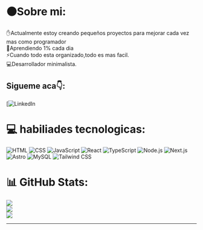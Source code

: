 
# ⚫Sobre mi:
✋Actualmente estoy creando pequeños proyectos para mejorar cada vez mas como programador<br>🌱Aprendiendo 1% cada dia<br>⚡Cuando todo esta organizado,todo es mas facil.<br>💻Desarrollador minimalista.

## Sigueme aca👇:
[![LinkedIn](https://www.linkedin.com/in/nico-micuu-583700337/)

# 💻 habiliades tecnologicas:
![HTML](https://img.shields.io/badge/html5-%23E34F26.svg?style=for-the-badge&logo=html5&logoColor=white)  ![CSS](https://img.shields.io/badge/css3-%231572B6.svg?style=for-the-badge&logo=css3&logoColor=white) ![JavaScript](https://img.shields.io/badge/javascript-%23323330.svg?style=for-the-badge&logo=javascript&logoColor=white) ![React](https://img.shields.io/badge/react-%2361DAFB.svg?style=for-the-badge&logo=react&logoColor=white) ![TypeScript](https://img.shields.io/badge/typescript-%23007ACC.svg?style=for-the-badge&logo=typescript&logoColor=white) ![Node.js](https://img.shields.io/badge/node.js-%23339933.svg?style=for-the-badge&logo=node.js&logoColor=white) ![Next.js](https://img.shields.io/badge/next.js-%23000000.svg?style=for-the-badge&logo=next.js&logoColor=white) ![Astro](https://img.shields.io/badge/astro-%23FF5C00.svg?style=for-the-badge&logo=astro&logoColor=white) ![MySQL](https://img.shields.io/badge/mysql-%2300000F.svg?style=for-the-badge&logo=mysql&logoColor=white) ![Tailwind CSS](https://img.shields.io/badge/tailwindcss-%2383C7F4.svg?style=for-the-badge&logo=tailwind-css&logoColor=white)   

# 📊 GitHub Stats:
![](https://github-readme-stats.vercel.app/api?username=SushrutMishra&theme=vue-dark&hide_border=false&include_all_commits=false&count_private=false)<br/>
![](https://github-readme-streak-stats.herokuapp.com/?user=SushrutMishra&theme=vue-dark&hide_border=false)<br/>
![](https://github-readme-stats.vercel.app/api/top-langs/?username=SushrutMishra&theme=vue-dark&hide_border=false&include_all_commits=false&count_private=false&layout=compact)

---

